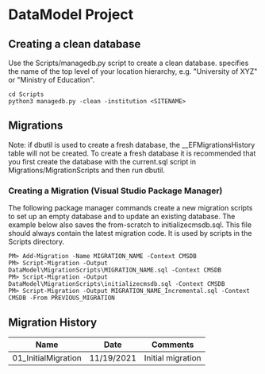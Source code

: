 # DataModel Project

## Creating a clean database

Use the Scripts/managedb.py script to create a clean database.  <SITENAME> specifies the name of the top level of your location hierarchy, e.g. "University of XYZ" or "Ministry of Education".

```
cd Scripts
python3 managedb.py -clean -institution <SITENAME>
```

## Migrations

Note: if dbutil is used to create a fresh database, the __EFMigrationsHistory
table will not be created. To create a fresh database it is recommended that you first create
the database with the current.sql script in Migrations/MigrationScripts and then run dbutil.

### Creating a Migration (Visual Studio Package Manager)

The following package manager commands create a new migration scripts to set up an empty database and to update an existing database.  The example below also saves the from-scratch to initializecmsdb.sql.  This file should always contain the latest migration code.  It is used by scripts in the Scripts directory.

```
PM> Add-Migration -Name MIGRATION_NAME -Context CMSDB
PM> Script-Migration -Output DataModel\MigrationScripts\MIGRATION_NAME.sql -Context CMSDB
PM> Script-Migration -Output DataModel\MigrationScripts\initializecmsdb.sql -Context CMSDB
PM> Script-Migration -Output MIGRATION_NAME_Incremental.sql -Context CMSDB -From PREVIOUS_MIGRATION
```


## Migration History

|Name|Date|Comments|
|----|----|--------|
|01_InitialMigration|11/19/2021|Initial migration|
